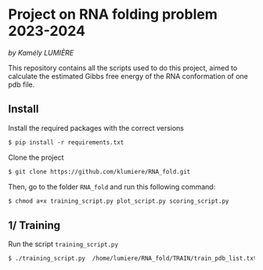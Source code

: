 # Project on RNA folding problem 2023-2024

_by Kamély LUMIÈRE_

This repository contains all the scripts  used to do this project, aimed to calculate the estimated Gibbs free energy of the RNA conformation of one pdb file. 


## Install


Install the required packages with the correct versions
```markdown
$ pip install -r requirements.txt
```

Clone the project 
```markdown
$ git clone https://github.com/klumiere/RNA_fold.git
```

Then, go to the folder `RNA_fold` and run this following command:
```markdown
$ chmod a+x training_script.py plot_script.py scoring_script.py
```
 

## 1/ Training

Run the script `training_script.py`
```markdown
$ ./training_script.py  /home/lumiere/RNA_fold/TRAIN/train_pdb_list.txt /home/lumiere/RNA_fold/TRAIN/training_pdb_files/ /home/lumiere/RNA_fold/PLOT/ trainset_dist
```


